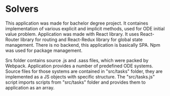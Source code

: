 # Solvers
This application was made for bachelor degree project. It containes implementation of various explicit and implicit methods, used for ODE initial value problem. Application was made with React library. It uses React-Router library for routing and React-Redux library for global state management. There is no backend, this application is basically SPA. Npm was used for package management.

Srs folder contains source .js and .sass files, which were packed by Webpack.
Application provides a number of predefined ODE systems. Source files for those systems are contained in "src/tasks" folder, they are implemented as a JS objects with specific structure. The "src/tasks.js" script imports scripts from "src/tasks" folder and provides them to application as an array.
